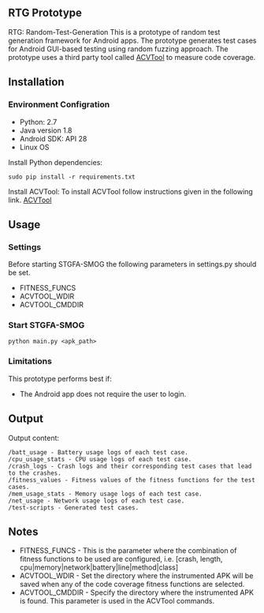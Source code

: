 ## RTG Prototype
RTG: Random-Test-Generation
This is a prototype of random test generation framework for Android apps. The prototype generates test cases for Android GUI-based testing using random fuzzing approach. The prototype uses a third party tool called [ ACVTool](https://github.com/pilgun/acvtool) to measure code coverage.
## Installation
### Environment Configration
* Python: 2.7
* Java version 1.8
* Android SDK: API 28
* Linux OS

Install Python dependencies:

    sudo pip install -r requirements.txt

Install ACVTool: To install ACVTool follow instructions given in the following link.
    [ ACVTool](https://github.com/pilgun/acvtool)

## Usage
### Settings
Before starting STGFA-SMOG the following parameters in settings.py should be set.
* FITNESS_FUNCS
* ACVTOOL\_WDIR 
* ACVTOOL\_CMDDIR

### Start STGFA-SMOG
    python main.py <apk_path>

### Limitations
This prototype performs best if:
* The Android app does not require the user to login.

## Output
Output content:

    /batt_usage - Battery usage logs of each test case.
    /cpu_usage_stats - CPU usage logs of each test case.
    /crash_logs - Crash logs and their corresponding test cases that lead to the crashes.
    /fitness_values - Fitness values of the fitness functions for the test cases.
    /mem_usage_stats - Memory usage logs of each test case.
    /net_usage - Network usage logs of each test case.
    /test-scripts - Generated test cases.

## Notes
* FITNESS_FUNCS - This is the parameter where the combination of fitness functions to be used are configured, i.e. [crash, length, cpu|memory|network|battery|line|method|class]
* ACVTOOL\_WDIR - Set the directory where the instrumented APK will be saved when any of the code coverage fitness functions are selected.
* ACVTOOL\_CMDDIR - Specify the directory where the instrumented APK is found. This parameter is used in the ACVTool commands.
